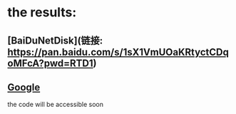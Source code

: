 # the results:

## [BaiDuNetDisk](链接: https://pan.baidu.com/s/1sX1VmUOaKRtyctCDqoMFcA?pwd=RTD1)


## [Google](https://drive.google.com/file/d/1SeAv7Qkgu_VVdqc-vsB-VF5lAoZo7oyj/view?usp=drive_link)
the code will be accessible soon
